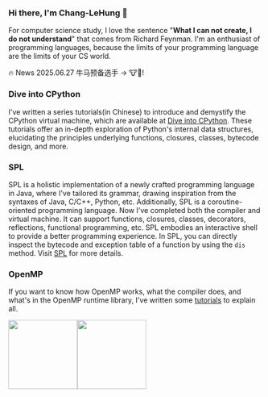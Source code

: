 ### Hi there, I'm Chang-LeHung 👋 
For computer science study, I love the sentence "**What I can not create, I do not understand**" that comes from Richard Feynman. I'm an enthusiast of programming languages, because the limits of your programming language are the limits of your CS world.

🔥 News
2025.06.27  牛马预备选手 →	🐮🐎!

### Dive into CPython
I've written a series tutorials(in Chinese) to introduce and demystify the CPython virtual machine, which are available at [Dive into CPython](https://github.com/Chang-LeHung/dive-into-cpython). These tutorials offer an in-depth exploration of Python's internal data structures, elucidating the principles underlying functions, closures, classes, bytecode design, and more.

### SPL
SPL is a holistic implementation of a newly crafted programming language in Java, where I've tailored its grammar, drawing inspiration from the syntaxes of Java, C/C++, Python, etc. Additionally, SPL is a coroutine-oriented programming language. Now I've completed both the compiler and virtual machine. It can support functions, closures, classes, decorators, reflections, functional programming, etc. SPL embodies an interactive shell to provide a better programming experience. In SPL, you can directly inspect the bytecode and exception table of a function by using the `dis` method. Visit [SPL](https://github.com/Chang-LeHung/SPL) for more details.

### OpenMP
If you want to know how OpenMP works, what the compiler does, and what's in the OpenMP runtime library, I've written some [tutorials](https://github.com/Chang-LeHung/openmp-tutorial) to explain all.



<img align="" height="137px" src="https://github-readme-stats.vercel.app/api?username=Chang-LeHung&hide_title=true&hide_border=true&show_icons=true&include_all_commits=true&line_height=21&bg_color=0,EC6C6C,FFD479,FFFC79,73FA79&theme=graywhite" /><img align="" height="137px" src="https://github-readme-stats.vercel.app/api/top-langs/?username=Chang-LeHung&hide_title=true&hide_border=true&layout=compact&bg_color=0,73FA79,73FDFF,D783FF&theme=graywhite&locale=cn" />


<!--
**Chang-LeHung/Chang-LeHung** is a ✨ _special_ ✨ repository because its `README.md` (this file) appears on your GitHub profile.
|![](https://github-readme-stats.vercel.app/api/top-langs/?username=Chang-LeHung&theme=buefy&hide_border=true&hide_title=true&hide_border=true&layout=compact&bg_color=0,73FA79,73FDFF,D783FF) | ![](http://github-profile-summary-cards.vercel.app/api/cards/most-commit-language?username=Chang-LeHung&theme=flag_india&hide_title=true&hide_border=true&layout=compact&bg_color=0,73FA79,73FDFF,D783FF) |
Here are some ideas to get you started:
http://github-profile-summary-cards.vercel.app/api/cards/productive-time?username=Chang-LeHung&theme=buefy&utcOffset=8&hide_title=true&hide_border=true&layout=compact&bg_color=0,73FA79,73FDFF,D783FF

|Stats|Commits|
|--|--|
|![](https://github-readme-stats.vercel.app/api?username=Chang-LeHung&show_icons=true&include_all_commits=true&theme=buefy&hide_border=true&hide_title=true&hide_border=true&layout=compact&bg_color=0,EC6C6C,FFD479,FFFC79,73FA79) | ![](https://github-readme-stats.vercel.app/api/top-langs/?username=Chang-LeHung&hide_title=true&hide_border=true&layout=compact&bg_color=0,73FA79,73FDFF,D783FF&theme=graywhite) |



- 🔭 I’m currently working on ...
- 🌱 I’m currently learning ...
- 👯 I’m looking to collaborate on ...
- 🤔 I’m looking for help with ...
- 💬 Ask me about ...
- 📫 How to reach me: ...
- 😄 Pronouns: ...
- ⚡ Fun fact: ...
-->
